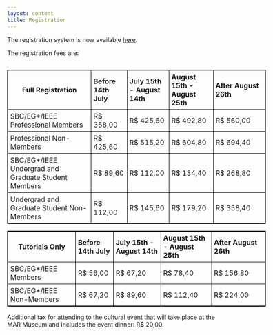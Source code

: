 ```yaml
---
layout: content
title: Registration
---
```

The registration system is now available [here](https://centraldesistemas.sbc.org.br/ecos/sibgrapi2014).

The registration fees are:

<html>
<head>
<style>
table,th,td
{
border:1px solid black;
border-collapse:collapse;
}
th,td
{
padding:5px;
}
</style>
</head>
<body>

<table style="width:600px" align = "left">
<tr>
  <th><strong>Full Registration</strong></th>
  <th align = "left">Before 14th July</th>		
  <th align = "left">July 15th - August 14th</th>
  <th align = "left">August 15th - August 25th</th>
  <th align = "left">After August 26th</th>
</tr>
<tr>
  <td align = "left">SBC/EG*/IEEE Professional Members</td>
  <td>R$ 358,00</td>		
  <td>R$ 425,60</td>
  <td>R$ 492,80</td>
  <td>R$ 560,00</td>
</tr>
<tr>
  <td>Professional Non-Members</td>
  <td>R$ 425,60</td>		
  <td>R$ 515,20</td>
  <td>R$ 604,80</td>
  <td>R$ 694,40</td>
</tr>
<tr>
  <td align = "left">SBC/EG*/IEEE Undergrad and Graduate Student Members</td>
  <td>R$ 89,60</td>		
  <td>R$ 112,00</td>
  <td>R$ 134,40</td>
  <td>R$ 268,80</td>
</tr>
<tr>
  <td>Undergrad and Graduate Student Non-Members</td>
  <td>R$ 112,00</td>		
  <td>R$ 145,60</td>
  <td>R$ 179,20</td>
  <td>R$ 358,40</td>
</tr>
</table>

<table style="width:600px">
<tr>
  <th><strong>Tutorials Only</strong></th>
  <th align = "left">Before 14th July</th>		
  <th align = "left">July 15th - August 14th</th>
  <th align = "left">August 15th - August 25th</th>
  <th align = "left">After August 26th</th>
</tr>
<tr>
  <td align = "left">SBC/EG*/IEEE Members</td>
  <td>R$ 56,00</td>		
  <td>R$ 67,20</td>
  <td>R$ 78,40</td>
  <td>R$ 156,80</td>
</tr>
<tr>
  <td align = "left">SBC/EG*/IEEE Non-Members</td>
  <td>R$ 67,20</td>		
  <td>R$ 89,60</td>
  <td>R$ 112,40</td>
  <td>R$ 224,00</td>
</tr>
</table>

Additional tax for attending to the cultural event that will take place at the MAR Museum and includes the event dinner: R$ 20,00.



</body>
</html>

